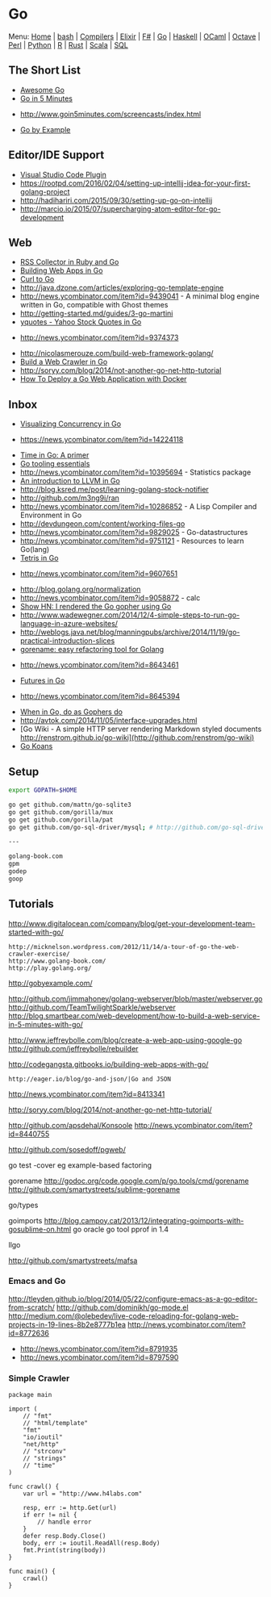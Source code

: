 # Go

Menu: [Home](README.md) | [bash](bash.md) | [Compilers](compilers.md) | [Elixir](elixir.md) |  [F#](fsharp.md) | [Go](go.md) | [Haskell](haskell.md) | [OCaml](ocaml.md) | [Octave](octave.md) | [Perl](perl.md) | [Python](python.md) | [R](r.md) | [Rust](rust.md) | [Scala](scala.md)  | [SQL](sql.md)

## The Short List
+ [Awesome Go](https://github.com/avelino/awesome-go)
+ [Go in 5 Minutes](https://github.com/arschles/go-in-5-minutes)
- http://www.goin5minutes.com/screencasts/index.html
+ [Go by Example](https://gobyexample.com)

## Editor/IDE Support

+ [Visual Studio Code Plugin](https://github.com/Microsoft/vscode-go)
+ https://rootpd.com/2016/02/04/setting-up-intellij-idea-for-your-first-golang-project
+ http://hadihariri.com/2015/09/30/setting-up-go-on-intellij
+ http://marcio.io/2015/07/supercharging-atom-editor-for-go-development

## Web

+ [RSS Collector in Ruby and Go](http://rrmartins.herokuapp.com/blog/2016/05/12/rss-collector-in-ruby-and-go/)
+ [Building Web Apps in Go](https://astaxie.gitbooks.io/build-web-application-with-golang/content/en/preface.html)
+ [Curl to Go](https://mholt.github.io/curl-to-go)
+ http://java.dzone.com/articles/exploring-go-template-engine
+ http://news.ycombinator.com/item?id=9439041 - A minimal blog engine written in Go, compatible with Ghost themes
+ http://getting-started.md/guides/3-go-martini
+ [yquotes - Yahoo Stock Quotes in Go](http://github.com/doneland/yquotes)
- http://news.ycombinator.com/item?id=9374373
+ http://nicolasmerouze.com/build-web-framework-golang/
+ [Build a Web Crawler in Go](http://jdanger.com/build-a-web-crawler-in-go.html)
+ http://soryy.com/blog/2014/not-another-go-net-http-tutorial
+ [How To Deploy a Go Web Application with Docker](https://semaphoreci.com/community/tutorials/how-to-deploy-a-go-web-application-with-docker)

## Inbox
+ [Visualizing Concurrency in Go](http://divan.github.io/posts/go_concurrency_visualize/)
- https://news.ycombinator.com/item?id=14224118
+ [Time in Go: A primer](https://machiel.me/post/time-in-go-a-primer/)
+ [Go tooling essentials](http://golang.rakyll.org/go-tool-flags/)
+ http://news.ycombinator.com/item?id=10395694 - Statistics package
+ [An introduction to LLVM in Go](https://blog.felixangell.com/an-introduction-to-llvm-in-go/)
+ http://blog.ksred.me/post/learning-golang-stock-notifier
+ http://github.com/m3ng9i/ran
+ http://news.ycombinator.com/item?id=10286852 - A Lisp Compiler and Environment in Go
+ http://devdungeon.com/content/working-files-go
+ http://news.ycombinator.com/item?id=9829025 - Go-datastructures
+ http://news.ycombinator.com/item?id=9751121 - Resources to learn Go(lang)
+ [Tetris in Go](http://www.jjinux.com/2015/05/tetris-written-in-go.html)
- http://news.ycombinator.com/item?id=9607651
+ http://blog.golang.org/normalization
+ http://news.ycombinator.com/item?id=9058872 - calc
+ [Show HN: I rendered the Go gopher using Go](http://news.ycombinator.com/item?id=9009554)
+ http://www.wadewegner.com/2014/12/4-simple-steps-to-run-go-language-in-azure-websites/
+ http://weblogs.java.net/blog/manningpubs/archive/2014/11/19/go-practical-introduction-slices
+ [gorename: easy refactoring tool for Golang](https://texlution.com/post/gorename/)
- http://news.ycombinator.com/item?id=8643461
+ [Futures in Go](http://blog.charmes.net/2014/11/futures-in-go.html)
-  http://news.ycombinator.com/item?id=8645394
+ [When in Go, do as Gophers do](http://talks.golang.org/2014/readability.slide#1)
+ http://avtok.com/2014/11/05/interface-upgrades.html
+ [Go Wiki - A simple HTTP server rendering Markdown styled documents http://renstrom.github.io/go-wiki](http://github.com/renstrom/go-wiki)
+ [Go Koans](http://github.com/cdarwin/go-koans)

## Setup

```sh
export GOPATH=$HOME

go get github.com/mattn/go-sqlite3
go get github.com/gorilla/mux
go get github.com/gorilla/pat
go get github.com/go-sql-driver/mysql; # http://github.com/go-sql-driver/mysql

---

golang-book.com
gpm
godep
goop
```


## Tutorials

http://www.digitalocean.com/company/blog/get-your-development-team-started-with-go/

	http://micknelson.wordpress.com/2012/11/14/a-tour-of-go-the-web-crawler-exercise/
	http://www.golang-book.com/
	http://play.golang.org/
  http://gobyexample.com/

  http://github.com/jimmahoney/golang-webserver/blob/master/webserver.go
  http://github.com/TeamTwilightSparkle/webserver
  http://blog.smartbear.com/web-development/how-to-build-a-web-service-in-5-minutes-with-go/

http://www.jeffreybolle.com/blog/create-a-web-app-using-google-go
http://github.com/jeffreybolle/rebuilder

  http://codegangsta.gitbooks.io/building-web-apps-with-go/

    http://eager.io/blog/go-and-json/|Go and JSON

  http://news.ycombinator.com/item?id=8413341

http://soryy.com/blog/2014/not-another-go-net-http-tutorial/

http://github.com/apsdehal/Konsoole
http://news.ycombinator.com/item?id=8440755

http://github.com/sosedoff/pgweb/


go test -cover 
eg example-based factoring

gorename
   http://godoc.org/code.google.com/p/go.tools/cmd/gorename
   http://github.com/smartystreets/sublime-gorename

go/types 

goimports
    http://blog.campoy.cat/2013/12/integrating-goimports-with-gosublime-on.html
go oracle 
go tool pprof in 1.4

llgo 

http://github.com/smartystreets/mafsa

### Emacs and Go

http://tleyden.github.io/blog/2014/05/22/configure-emacs-as-a-go-editor-from-scratch/
http://github.com/dominikh/go-mode.el
http://medium.com/@olebedev/live-code-reloading-for-golang-web-projects-in-19-lines-8b2e8777b1ea
http://news.ycombinator.com/item?id=8772636

+ http://news.ycombinator.com/item?id=8791935
+ http://news.ycombinator.com/item?id=8797590

### Simple Crawler
```
package main

import (
	// "fmt"
	// "html/template"
	"fmt"
	"io/ioutil"
	"net/http"
	// "strconv"
	// "strings"
	// "time"
)

func crawl() {
	var url = "http://www.h4labs.com"

	resp, err := http.Get(url)
	if err != nil {
		// handle error
	}
	defer resp.Body.Close()
	body, err := ioutil.ReadAll(resp.Body)
	fmt.Print(string(body))
}

func main() {
	crawl()
}
```
